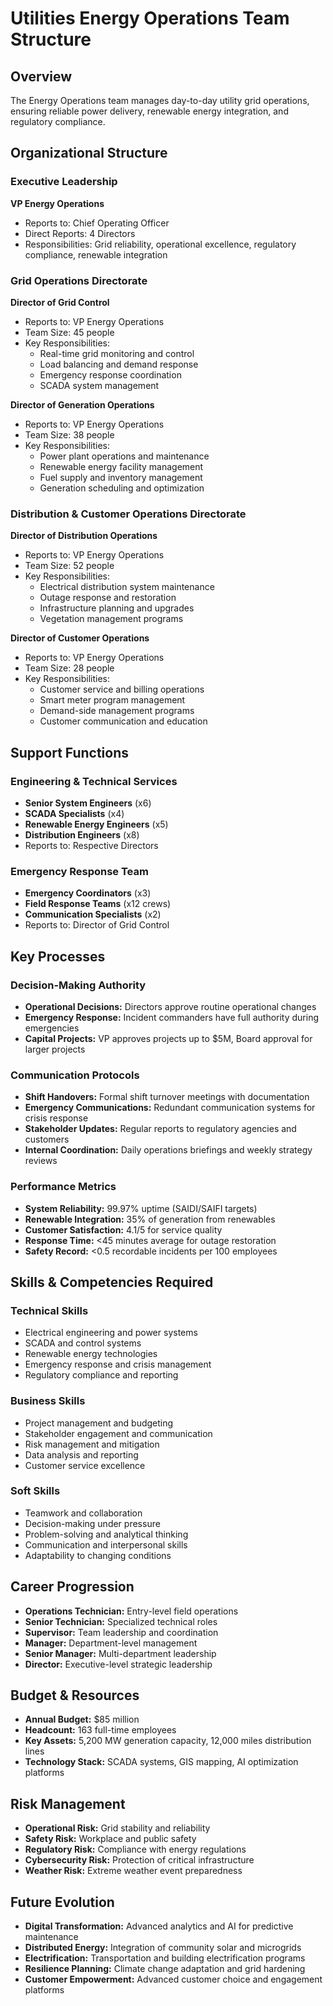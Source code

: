 # Utilities Energy Operations Team Structure

## Overview
The Energy Operations team manages day-to-day utility grid operations, ensuring reliable power delivery, renewable energy integration, and regulatory compliance.

## Organizational Structure

### Executive Leadership
**VP Energy Operations**
- Reports to: Chief Operating Officer
- Direct Reports: 4 Directors
- Responsibilities: Grid reliability, operational excellence, regulatory compliance, renewable integration

### Grid Operations Directorate
**Director of Grid Control**
- Reports to: VP Energy Operations
- Team Size: 45 people
- Key Responsibilities:
  - Real-time grid monitoring and control
  - Load balancing and demand response
  - Emergency response coordination
  - SCADA system management

**Director of Generation Operations**
- Reports to: VP Energy Operations
- Team Size: 38 people
- Key Responsibilities:
  - Power plant operations and maintenance
  - Renewable energy facility management
  - Fuel supply and inventory management
  - Generation scheduling and optimization

### Distribution & Customer Operations Directorate
**Director of Distribution Operations**
- Reports to: VP Energy Operations
- Team Size: 52 people
- Key Responsibilities:
  - Electrical distribution system maintenance
  - Outage response and restoration
  - Infrastructure planning and upgrades
  - Vegetation management programs

**Director of Customer Operations**
- Reports to: VP Energy Operations
- Team Size: 28 people
- Key Responsibilities:
  - Customer service and billing operations
  - Smart meter program management
  - Demand-side management programs
  - Customer communication and education

## Support Functions

### Engineering & Technical Services
- **Senior System Engineers** (x6)
- **SCADA Specialists** (x4)
- **Renewable Energy Engineers** (x5)
- **Distribution Engineers** (x8)
- Reports to: Respective Directors

### Emergency Response Team
- **Emergency Coordinators** (x3)
- **Field Response Teams** (x12 crews)
- **Communication Specialists** (x2)
- Reports to: Director of Grid Control

## Key Processes

### Decision-Making Authority
- **Operational Decisions:** Directors approve routine operational changes
- **Emergency Response:** Incident commanders have full authority during emergencies
- **Capital Projects:** VP approves projects up to $5M, Board approval for larger projects

### Communication Protocols
- **Shift Handovers:** Formal shift turnover meetings with documentation
- **Emergency Communications:** Redundant communication systems for crisis response
- **Stakeholder Updates:** Regular reports to regulatory agencies and customers
- **Internal Coordination:** Daily operations briefings and weekly strategy reviews

### Performance Metrics
- **System Reliability:** 99.97% uptime (SAIDI/SAIFI targets)
- **Renewable Integration:** 35% of generation from renewables
- **Customer Satisfaction:** 4.1/5 for service quality
- **Response Time:** <45 minutes average for outage restoration
- **Safety Record:** <0.5 recordable incidents per 100 employees

## Skills & Competencies Required

### Technical Skills
- Electrical engineering and power systems
- SCADA and control systems
- Renewable energy technologies
- Emergency response and crisis management
- Regulatory compliance and reporting

### Business Skills
- Project management and budgeting
- Stakeholder engagement and communication
- Risk management and mitigation
- Data analysis and reporting
- Customer service excellence

### Soft Skills
- Teamwork and collaboration
- Decision-making under pressure
- Problem-solving and analytical thinking
- Communication and interpersonal skills
- Adaptability to changing conditions

## Career Progression
- **Operations Technician:** Entry-level field operations
- **Senior Technician:** Specialized technical roles
- **Supervisor:** Team leadership and coordination
- **Manager:** Department-level management
- **Senior Manager:** Multi-department leadership
- **Director:** Executive-level strategic leadership

## Budget & Resources
- **Annual Budget:** $85 million
- **Headcount:** 163 full-time employees
- **Key Assets:** 5,200 MW generation capacity, 12,000 miles distribution lines
- **Technology Stack:** SCADA systems, GIS mapping, AI optimization platforms

## Risk Management
- **Operational Risk:** Grid stability and reliability
- **Safety Risk:** Workplace and public safety
- **Regulatory Risk:** Compliance with energy regulations
- **Cybersecurity Risk:** Protection of critical infrastructure
- **Weather Risk:** Extreme weather event preparedness

## Future Evolution
- **Digital Transformation:** Advanced analytics and AI for predictive maintenance
- **Distributed Energy:** Integration of community solar and microgrids
- **Electrification:** Transportation and building electrification programs
- **Resilience Planning:** Climate change adaptation and grid hardening
- **Customer Empowerment:** Advanced customer choice and engagement platforms
